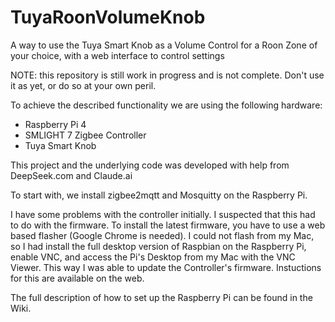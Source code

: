 # TuyaRoonVolumeKnob
A way to use the Tuya Smart Knob as a Volume Control for a Roon Zone of your choice, with a web interface to control settings

NOTE: this repository is still work in progress and is not complete. Don't use it as yet, or do so at your own peril.

To achieve the described functionality we are using the following hardware:

- Raspberry Pi 4
- SMLIGHT 7 Zigbee Controller
- Tuya Smart Knob

This project and the underlying code was developed with help from DeepSeek.com and Claude.ai

To start with, we install zigbee2mqtt and Mosquitty on the Raspberry Pi.

I have some problems with the controller initially. I suspected that this had to do with the firmware. To install the latest firmware, you have to use a web based flasher (Google Chrome is needed). I could not flash from my Mac, so I had install the full desktop version of Raspbian on the Raspberry Pi, enable VNC, and access the Pi's Desktop from my Mac with the VNC Viewer. This way I was able to update the Controller's firmware. Instuctions for this are available on the web.

The full description of how to set up the Raspberry Pi can be found in the Wiki.
